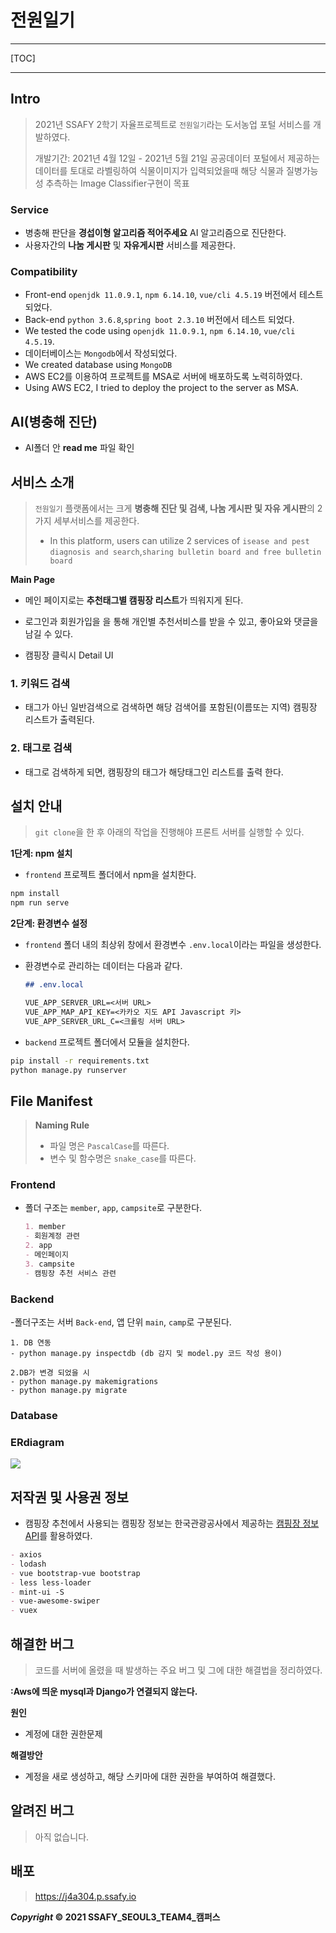 
# 전원일기

---

[TOC]

---



## Intro

> 2021년 SSAFY 2학기 자율프로젝트로 `전원일기`라는 도서농업 포털 서비스를 개발하였다.
>
> 개발기간: 2021년 4월 12일 - 2021년 5월 21일
> 공공데이터 포털에서 제공하는 데이터를 토대로 라벨링하여 식물이미지가 입력되었을때 해당 식물과 질병가능성 추측하는 Image Classifier구현이 목표

### Service

- 병충해 판단을 **경섭이형 알고리즘 적어주세요** AI 알고리즘으로 진단한다.
- 사용자간의 **나눔 게시판** 및 **자유게시판** 서비스를 제공한다.

### Compatibility

- Front-end `openjdk 11.0.9.1`, `npm 6.14.10`, `vue/cli 4.5.19` 버전에서 테스트되었다.
- Back-end `python 3.6.8`,`spring boot 2.3.10` 버전에서 테스트 되었다.
- We tested the code using `openjdk 11.0.9.1`, `npm 6.14.10`, `vue/cli 4.5.19`.
- 데이터베이스는 `Mongodb`에서 작성되었다.
- We created database using `MongoDB`
- AWS EC2를 이용하여 프로젝트를  MSA로 서버에 배포하도록 노력히하였다.
- Using AWS EC2, I tried to deploy the project to the server as MSA.

## AI(병충해 진단)
- AI폴더 안 **read me** 파일 확인

## 서비스 소개

> `전원일기` 플랫폼에서는 크게 **병충해 진단 및 검색, 나눔 게시판 및 자유 게시판**의 2가지 세부서비스를 제공한다.
>
> - In this platform, users can utilize 2 services of `isease and pest diagnosis and search`,`sharing bulletin board and free bulletin board`

**Main Page**

- 메인 페이지로는 **추천태그별 캠핑장 리스트**가 띄워지게 된다.



- 로그인과 회원가입을 을 통해 개인별 추천서비스를 받을 수 있고, 좋아요와 댓글을 남길 수 있다.














- 캠핑장 클릭시 Detail UI








### 1. 키워드 검색

- 태그가 아닌 일반검색으로 검색하면 해당 검색어를 포함된(이름또는 지역) 캠핑장 리스트가 출력된다.





### 2. 태그로 검색

- 태그로 검색하게 되면, 캠핑장의 태그가 해당태그인 리스트를 출력 한다.





## 설치 안내

> `git clone`을 한 후 아래의 작업을 진행해야 프론트 서버를 실행할 수 있다.

**1단계: npm 설치**

- `frontend` 프로젝트 폴더에서 npm을 설치한다.

```bash
npm install
npm run serve
```

**2단계: 환경변수 설정**

- `frontend` 폴더 내의 최상위 창에서 환경변수 `.env.local`이라는 파일을 생성한다.

- 환경변수로 관리하는 데이터는 다음과 같다.

  ```markdown
  ## .env.local
  
  VUE_APP_SERVER_URL=<서버 URL>
  VUE_APP_MAP_API_KEY=<카카오 지도 API Javascript 키>
  VUE_APP_SERVER_URL_C=<크롤링 서버 URL>
  ```
  
- `backend` 프로젝트 폴더에서 모듈을 설치한다.
```bash
pip install -r requirements.txt
python manage.py runserver
```

> 


## File Manifest

>**Naming Rule**
>
>- 파일 명은 `PascalCase`를 따른다.
>- 변수 및 함수명은 `snake_case`를 따른다.

### Frontend

- 폴더 구조는 `member`, `app`, `campsite`로 구분한다.

  ```markdown
  1. member
  - 회원계정 관련
  2. app
  - 메인페이지
  3. campsite
  - 캠핑장 추천 서비스 관련

### Backend


 -폴더구조는 서버 `Back-end`, 앱 단위 `main`, `camp`로 구분된다.
 
    
    1. DB 연동
    - python manage.py inspectdb (db 감지 및 model.py 코드 작성 용이)
        
    2.DB가 변경 되었을 시
    - python manage.py makemigrations
    - python manage.py migrate



### Database

### ERdiagram
![](Docs/img/erd.png)



## 저작권 및 사용권 정보

- 캠핑장 추천에서 사용되는 캠핑장 정보는 한국관광공사에서 제공하는 [캠핑장 정보 API]( http://api.visitkorea.or.kr/openapi/service/rest/GoCamping/basedList)를 활용하였다.


```markdown
- axios
- lodash
- vue bootstrap-vue bootstrap
- less less-loader
- mint-ui -S
- vue-awesome-swiper
- vuex
```



## 해결한 버그

> 코드를 서버에 올렸을 때 발생하는 주요 버그 및 그에 대한 해결법을 정리하였다.

**:Aws에 띄운 mysql과 Django가 연결되지 않는다.**

**원인**

- 계정에 대한 권한문제

**해결방안**

- 계정을 새로 생성하고, 해당 스키마에 대한 권한을 부여하여 해결했다.



## 알려진 버그

> 아직 없습니다.



## 배포


> https://j4a304.p.ssafy.io







***Copyright* © 2021 SSAFY_SEOUL3_TEAM4_캠퍼스**

